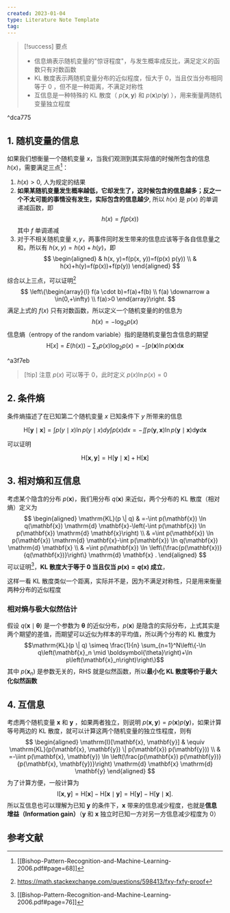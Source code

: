 ```yaml
---
created: 2023-01-04
type: Literature Note Template
tag:
---
```


> [!success] 要点
> - 信息熵表示随机变量的"惊讶程度"，与发生概率成反比，满足定义的函数只有对数函数
> - KL 散度表示两随机变量分布的近似程度，恒大于 0，当且仅当分布相同等于 0 ，但不是一种距离，不满足对称性
> - 互信息是一种特殊的 KL 散度（ $p(\mathbf{x}, \mathbf{y})$ 和 $p (\mathbf{x}) p (\mathbf{y})$ ），用来衡量两随机变量独立程度

^dca775


## 1. 随机变量的信息
如果我们想衡量一个随机变量 $x$，当我们观测到其实际值的时候所包含的信息 $h(x)$，需要满足三点[^1]：
1. $h(x)>0$, 人为规定的结果
2. __如果某随机变量发生概率越低，它却发生了，这时候包含的信息越多；反之一个不太可能的事情没有发生，实际包含的信息越少__, 所以 $h(x)$ 是 $p(x)$ 的单调递减函数，即 $$
h(x)=f(p(x))
$$ 其中 $f$ 单调递减
3. 对于不相关随机变量 $x,y$，两事件同时发生带来的信息应该等于各自信息量之和，所以有 $h(x, y)=h(x)+h(y)$，即$$
\begin{aligned}
& h(x, y)=f(p(x, y))=f(p(x) p(y)) \\
& h(x)+h(y)=f(p(x))+f(p(y))
\end{aligned}
$$

综合以上三点，可以证明[^2]
$$
\left\{\begin{array}{l}
f(a \cdot b)=f(a)+f(b) \\
f(a) \downarrow a \in(0,+\infty) \\
f(a)>0
\end{array}\right.
$$
满足上式的 $f(x)$ 只有对数函数，所以定义一个随机变量的的信息为
$$
h(x)=-\log _2 p(x)
$$
信息熵（entropy of the random variable）指的是随机变量包含信息的期望
$$
\mathrm{H}[x]=E(h(x))-\sum_x p(x) \log _2 p(x)=-\int p(\mathbf{x}) \ln p(\mathbf{x}) \mathrm{d} \mathbf{x}
$$

^a3f7eb

> [!tip] 注意
> $p(x)$ 可以等于 0，此时定义 $p(x) \ln p(x)=0$

## 2. 条件熵
条件熵描述了在已知第二个随机变量 $x$ 已知条件下 $y$ 所带来的信息

$$
\mathrm{H}[\mathbf{y} \mid \mathbf{x}]=\int p(y \mid x) \ln p(y \mid x) d y \int p(x) d x=-\iint p(\mathbf{y}, \mathbf{x}) \ln p(\mathbf{y} \mid \mathbf{x}) \mathrm{d} \mathbf{y} \mathrm{d} \mathbf{x}
$$

可以证明

$$
\mathrm{H}[\mathbf{x}, \mathbf{y}]=\mathrm{H}[\mathbf{y} \mid \mathbf{x}]+\mathrm{H}[\mathbf{x}]
$$

## 3. 相对熵和互信息
考虑某个隐含的分布 $p(\mathbf{x})$，我们用分布 $q(\mathbf{x})$ 来近似，两个分布的 KL 散度（相对熵）定义为 
$$
\begin{aligned}
\mathrm{KL}(p \| q) & =-\int p(\mathbf{x}) \ln q(\mathbf{x}) \mathrm{d} \mathbf{x}-\left(-\int p(\mathbf{x}) \ln p(\mathbf{x}) \mathrm{d} \mathbf{x}\right) \\
 & =\int p(\mathbf{x}) \ln p(\mathbf{x}) \mathrm{d} \mathbf{x}-\int p(\mathbf{x}) \ln q(\mathbf{x}) \mathrm{d} \mathbf{x} \\
& =\int p(\mathbf{x}) \ln \left\{\frac{p(\mathbf{x})}{q(\mathbf{x})}\right\} \mathrm{d} \mathbf{x} .
\end{aligned}
$$
可以证明[^3]，**KL 散度大于等于 0 当且仅当 $p(\mathbf{x})=q(\mathbf{x})$ 成立**，

这样一看 KL 散度类似一个距离，实际并不是，因为不满足对称性，只是用来衡量两种分布的近似程度

### 相对熵与极大似然估计
假设 $q(\mathbf{x} \mid \boldsymbol{\theta})$ 是一个参数为 $\boldsymbol{\theta}$ 的近似分布，$p (\mathbf{x})$ 是隐含的实际分布，上式其实是两个期望的差值，而期望可以近似为样本的平均值，所以两个分布的 KL 散度为
$$\mathrm{KL}(p \| q) \simeq \frac{1}{n} \sum_{n=1}^N\left\{-\ln q\left(\mathbf{x}_n \mid \boldsymbol{\theta}\right)+\ln p\left(\mathbf{x}_n\right)\right\}$$
其中 $p\left(\mathbf{x}_n\right)$ 是参数无关的，RHS 就是似然函数，所以**最小化 KL 散度等价于最大化似然函数**

## 4. 互信息
考虑两个随机变量 $\mathbf{x}$ 和 $\mathbf{y}$ ，如果两者独立，则说明 $p(\mathbf{x}, \mathbf{y})=p(\mathbf{x}) p(\mathbf{y})$，如果计算等号两边的 KL 散度，就可以计算这两个随机变量的独立性程度，则有
$$
\begin{aligned}
\mathrm{I}[\mathbf{x}, \mathbf{y}] & \equiv \mathrm{KL}(p(\mathbf{x}, \mathbf{y}) \| p(\mathbf{x}) p(\mathbf{y})) \\
& =-\iint p(\mathbf{x}, \mathbf{y}) \ln \left(\frac{p(\mathbf{x}) p(\mathbf{y})}{p(\mathbf{x}, \mathbf{y})}\right) \mathrm{d} \mathbf{x} \mathrm{d} \mathbf{y}
\end{aligned}
$$
为了计算方便，一般计算为
$$
\mathrm{I}[\mathbf{x}, \mathbf{y}]=\mathrm{H}[\mathbf{x}]-\mathrm{H}[\mathbf{x} \mid \mathbf{y}]=\mathrm{H}[\mathbf{y}]-\mathrm{H}[\mathbf{y} \mid \mathbf{x}] \text {. }
$$
所以互信息也可以理解为已知 $\mathbf{y}$ 的条件下，$\mathbf{x}$ 带来的信息减少程度，也就是**信息增益（Information gain）**（$\mathbf{y}$ 和 $\mathbf{x}$ 独立时已知一方对另一方信息减少程度为 0）

## 参考文献

[^1]:  [[Bishop-Pattern-Recognition-and-Machine-Learning-2006.pdf#page=68]]
[^2]: https://math.stackexchange.com/questions/598413/fxy-fxfy-proof
[^3]: [[Bishop-Pattern-Recognition-and-Machine-Learning-2006.pdf#page=76]]